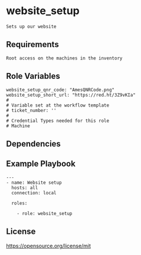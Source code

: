 website_setup
=========
```
Sets up our website
```
Requirements
------------
```
Root access on the machines in the inventory
```
Role Variables
--------------
```
website_setup_qnr_code: "AmesQNRCode.png"
website_setup_short_url: "https://red.ht/3Z9vKIa"
#
# Variable set at the workflow template
# ticket_number: ''
#
# Credential Types needed for this role
# Machine
```

Dependencies
------------

Example Playbook
----------------
```
---
- name: Website setup
  hosts: all
  connection: local

  roles:

    - role: website_setup
```
License
-------

https://opensource.org/license/mit
